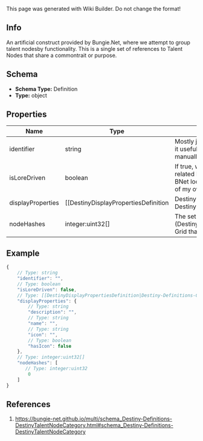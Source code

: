 <span class="wiki-builder">This page was generated with Wiki Builder. Do not change the format!</span>

## Info
An artificial construct provided by Bungie.Net, where we attempt to group talent nodesby functionality. This is a single set of references to Talent Nodes that share a commontrait or purpose.

## Schema
* **Schema Type:** Definition
* **Type:** object

## Properties
Name | Type | Description
---- | ---- | -----------
identifier | string | Mostly just for debug purposes, but if you find it useful you can have it.This is BNet's manually created identifier for this category.
isLoreDriven | boolean | If true, we found the localized content in a related DestinyLoreDefinitioninstead of local BNet localization files.  This is mostly for ease of my own future investigations.
displayProperties | [[DestinyDisplayPropertiesDefinition|Destiny-Definitions-Common-DestinyDisplayPropertiesDefinition]]:Definition | Will contain at least the &quot;name&quot;, which will be the title of the category.We will likely not have description and an icon yet, but I'm going to keep my optionsopen.
nodeHashes | integer:uint32[] | The set of all hash identifiers for Talent Nodes (DestinyTalentNodeDefinition)in this Talent Grid that are part of this Category.

## Example
```javascript
{
    // Type: string
    "identifier": "",
    // Type: boolean
    "isLoreDriven": false,
    // Type: [[DestinyDisplayPropertiesDefinition|Destiny-Definitions-Common-DestinyDisplayPropertiesDefinition]]:Definition
    "displayProperties": {
        // Type: string
        "description": "",
        // Type: string
        "name": "",
        // Type: string
        "icon": "",
        // Type: boolean
        "hasIcon": false
    },
    // Type: integer:uint32[]
    "nodeHashes": [
       // Type: integer:uint32
        0
    ]
}

```

## References
1. https://bungie-net.github.io/multi/schema_Destiny-Definitions-DestinyTalentNodeCategory.html#schema_Destiny-Definitions-DestinyTalentNodeCategory
